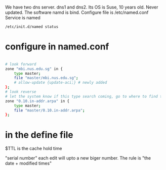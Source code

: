 We have two dns server. dns1 and dns2. Its OS is Suse, 10 years old. Never updated. 
The software namd is bind. Configure file is /etc/named.conf
Service is named
```bash
/etc/init.d/named status
```

# configure in named.conf

```bash

# look forward
zone "mbi.nus.edu.sg" in {
    type master;
    file "master/mbi.nus.edu.sg";
    # allow-update {update-aci;} # newly added
};
# look reverse
# let the system know if this type search coming, go to where to find the defination.
zone "0.10.in-addr.arpa" in {
    type master;
    file "master/0.10.in-addr.arpa";
};

```

# in the define file
\$TTL is the cache hold time

"serial number" each edit will upto a new biger number. The rule is "the date + modified times"